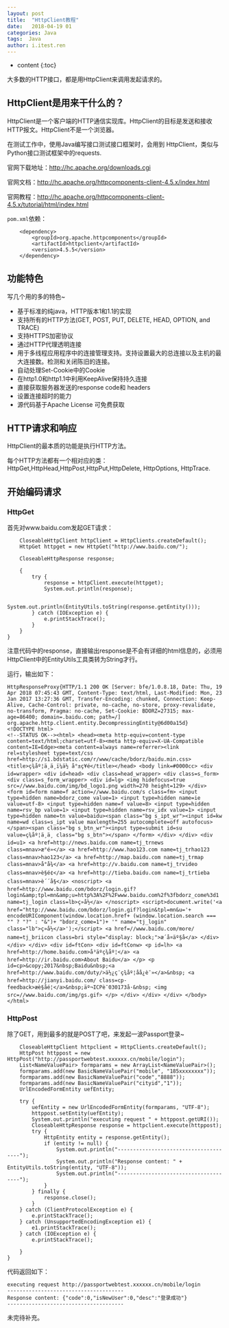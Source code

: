 ```yaml
---
layout: post
title:  "HttpClient教程"
date:   2018-04-19 01
categories: Java
tags:  Java
author: i.itest.ren
---
```


* content
{:toc}

大多数的HTTP接口，都是用HttpClient来调用发起请求的。





## HttpClient是用来干什么的？ ##

HttpClient是一个客户端的HTTP通信实现库。HttpClient的目标是发送和接收HTTP报文。HttpClient不是一个浏览器。

在测试工作中，使用Java编写接口测试接口框架时，会用到 HttpClient，类似与Python接口测试框架中的requests.

官网下载地址：http://hc.apache.org/downloads.cgi

官网文档：http://hc.apache.org/httpcomponents-client-4.5.x/index.html

官网教程：http://hc.apache.org/httpcomponents-client-4.5.x/tutorial/html/index.html

`pom.xml`依赖：

        <dependency>
            <groupId>org.apache.httpcomponents</groupId>
            <artifactId>httpclient</artifactId>
            <version>4.5.5</version>
        </dependency>

## 功能特色 ##

写几个用的多的特色~

- 基于标准的纯java，HTTP版本1和1.1的实现
- 支持所有的HTTP方法(GET, POST, PUT, DELETE, HEAD, OPTION, and TRACE)
- 支持HTTPS加密协议
- 通过HTTP代理透明连接
- 用于多线程应用程序中的连接管理支持。支持设置最大的总连接以及主机的最大连接数。检测和关闭陈旧的连接。
- 自动处理Set-Cookie中的Cookie
- 在http1.0和http1.1中利用KeepAlive保持持久连接
- 直接获取服务器发送的response code和 headers
- 设置连接超时的能力
- 源代码基于Apache License 可免费获取


## HTTP请求和响应 ##

HttpClient的最本质的功能是执行HTTP方法。

每个HTTP方法都有一个相对应的类：HttpGet,HttpHead,HttpPost,HttpPut,HttpDelete, HttpOptions, HttpTrace.

## 开始编码请求 ##

### HttpGet ###

首先对www.baidu.com发起GET请求：

        CloseableHttpClient httpClient = HttpClients.createDefault();
        HttpGet httpget = new HttpGet("http://www.baidu.com/");

        CloseableHttpResponse response;

        {
            try {
                response = httpClient.execute(httpget);
                System.out.println(response);

                System.out.println(EntityUtils.toString(response.getEntity()));
            } catch (IOException e) {
                e.printStackTrace();
            }
        }
    }

注意代码中的response，直接输出response是不会有详细的html信息的，必须用HttpClient中的EntityUtils工具类转为String才行。

运行，输出如下：

	HttpResponseProxy{HTTP/1.1 200 OK [Server: bfe/1.0.8.18, Date: Thu, 19 Apr 2018 07:45:43 GMT, Content-Type: text/html, Last-Modified: Mon, 23 Jan 2017 13:27:36 GMT, Transfer-Encoding: chunked, Connection: Keep-Alive, Cache-Control: private, no-cache, no-store, proxy-revalidate, no-transform, Pragma: no-cache, Set-Cookie: BDORZ=27315; max-age=86400; domain=.baidu.com; path=/] org.apache.http.client.entity.DecompressingEntity@6d00a15d}
	<!DOCTYPE html>
	<!--STATUS OK--><html> <head><meta http-equiv=content-type content=text/html;charset=utf-8><meta http-equiv=X-UA-Compatible content=IE=Edge><meta content=always name=referrer><link rel=stylesheet type=text/css href=http://s1.bdstatic.com/r/www/cache/bdorz/baidu.min.css><title>ç¾åº¦ä¸ä¸ï¼ä½ å°±ç¥é</title></head> <body link=#0000cc> <div id=wrapper> <div id=head> <div class=head_wrapper> <div class=s_form> <div class=s_form_wrapper> <div id=lg> <img hidefocus=true src=//www.baidu.com/img/bd_logo1.png width=270 height=129> </div> <form id=form name=f action=//www.baidu.com/s class=fm> <input type=hidden name=bdorz_come value=1> <input type=hidden name=ie value=utf-8> <input type=hidden name=f value=8> <input type=hidden name=rsv_bp value=1> <input type=hidden name=rsv_idx value=1> <input type=hidden name=tn value=baidu><span class="bg s_ipt_wr"><input id=kw name=wd class=s_ipt value maxlength=255 autocomplete=off autofocus></span><span class="bg s_btn_wr"><input type=submit id=su value=ç¾åº¦ä¸ä¸ class="bg s_btn"></span> </form> </div> </div> <div id=u1> <a href=http://news.baidu.com name=tj_trnews class=mnav>æ°é»</a> <a href=http://www.hao123.com name=tj_trhao123 class=mnav>hao123</a> <a href=http://map.baidu.com name=tj_trmap class=mnav>å°å¾</a> <a href=http://v.baidu.com name=tj_trvideo class=mnav>è§é¢</a> <a href=http://tieba.baidu.com name=tj_trtieba class=mnav>è´´å§</a> <noscript> <a href=http://www.baidu.com/bdorz/login.gif?login&amp;tpl=mn&amp;u=http%3A%2F%2Fwww.baidu.com%2f%3fbdorz_come%3d1 name=tj_login class=lb>ç»å½</a> </noscript> <script>document.write('<a href="http://www.baidu.com/bdorz/login.gif?login&tpl=mn&u='+ encodeURIComponent(window.location.href+ (window.location.search === "" ? "?" : "&")+ "bdorz_come=1")+ '" name="tj_login" class="lb">ç»å½</a>');</script> <a href=//www.baidu.com/more/ name=tj_briicon class=bri style="display: block;">æ´å¤äº§å</a> </div> </div> </div> <div id=ftCon> <div id=ftConw> <p id=lh> <a href=http://home.baidu.com>å³äºç¾åº¦</a> <a href=http://ir.baidu.com>About Baidu</a> </p> <p id=cp>&copy;2017&nbsp;Baidu&nbsp;<a href=http://www.baidu.com/duty/>ä½¿ç¨ç¾åº¦åå¿è¯»</a>&nbsp; <a href=http://jianyi.baidu.com/ class=cp-feedback>æè§åé¦</a>&nbsp;äº¬ICPè¯030173å·&nbsp; <img src=//www.baidu.com/img/gs.gif> </p> </div> </div> </div> </body> </html>

### HttpPost ###

除了GET，用到最多的就是POST了吧，来发起一波Passport登录~

        CloseableHttpClient httpclient = HttpClients.createDefault();
        HttpPost httppost = new HttpPost("http://passportwebtest.xxxxxx.cn/mobile/login");
        List<NameValuePair> formparams = new ArrayList<NameValuePair>();
        formparams.add(new BasicNameValuePair("mobile", "185xxxxxxxx"));
        formparams.add(new BasicNameValuePair("code","8888"));
        formparams.add(new BasicNameValuePair("cityid","1"));
        UrlEncodedFormEntity uefEntity;

        try {
            uefEntity = new UrlEncodedFormEntity(formparams, "UTF-8");
            httppost.setEntity(uefEntity);
            System.out.println("executing request " + httppost.getURI());
            CloseableHttpResponse response = httpclient.execute(httppost);
            try {
                HttpEntity entity = response.getEntity();
                if (entity != null) {
                    System.out.println("--------------------------------------");
                    System.out.println("Response content: " + EntityUtils.toString(entity, "UTF-8"));
                    System.out.println("--------------------------------------");
                }
            } finally {
                response.close();
            }
        } catch (ClientProtocolException e) {
            e.printStackTrace();
        } catch (UnsupportedEncodingException e1) {
            e1.printStackTrace();
        } catch (IOException e) {
            e.printStackTrace();

        }
    }
    
代码返回如下：

	executing request http://passportwebtest.xxxxxx.cn/mobile/login
	--------------------------------------
	Response content: {"code":0,"isNewUser":0,"desc":"登录成功"}
	--------------------------------------

未完待补充。